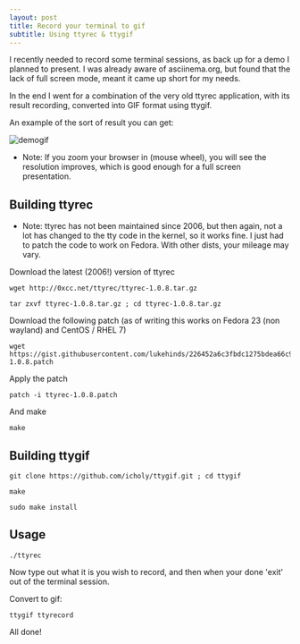 ```yaml
---
layout: post
title: Record your terminal to gif
subtitle: Using ttyrec & ttygif
---
```


I recently needed to record some terminal sessions, as back up for a demo I planned to present. I was
already aware of asciinema.org, but found that the lack of full screen mode, meant it came up short for my
needs.

In the end I went for a combination of the very old ttyrec application, with its result recording, converted
into GIF format using ttygif.

An example of the sort of result you can get:

![demogif](https://raw.githubusercontent.com/lukehinds/lukehinds.github.io/master/img/tty.gif)

* Note: If you zoom your browser in (mouse wheel), you will see the resolution improves, which is good enough
for a full screen presentation.

## Building ttyrec

* Note: ttyrec has not been maintained since 2006, but then again, not a lot has changed to the tty code in
the kernel, so it works fine. I just had to patch the code to work on Fedora. With other dists, your mileage
may vary.

Download the latest (2006!) version of ttyrec

~~~
wget http://0xcc.net/ttyrec/ttyrec-1.0.8.tar.gz
~~~

~~~
tar zxvf ttyrec-1.0.8.tar.gz ; cd ttyrec-1.0.8.tar.gz
~~~

Download the following patch (as of writing this works on Fedora 23 (non wayland) and CentOS / RHEL 7)

~~~
wget https://gist.githubusercontent.com/lukehinds/226452a6c3fbdc1275bdea66c954e8f6/raw/44e0f08c256d4221d2a88c38bc62887d0c769f31/ttyrec-1.0.8.patch
~~~

Apply the patch

~~~
patch -i ttyrec-1.0.8.patch
~~~

And make

~~~
make
~~~

## Building ttygif

~~~
git clone https://github.com/icholy/ttygif.git ; cd ttygif
~~~

~~~
make
~~~

~~~
sudo make install
~~~

## Usage

~~~
./ttyrec
~~~

Now type out what it is you wish to record, and then when your done 'exit' out of the terminal session.

Convert to gif:

~~~
ttygif ttyrecord
~~~

All done!
